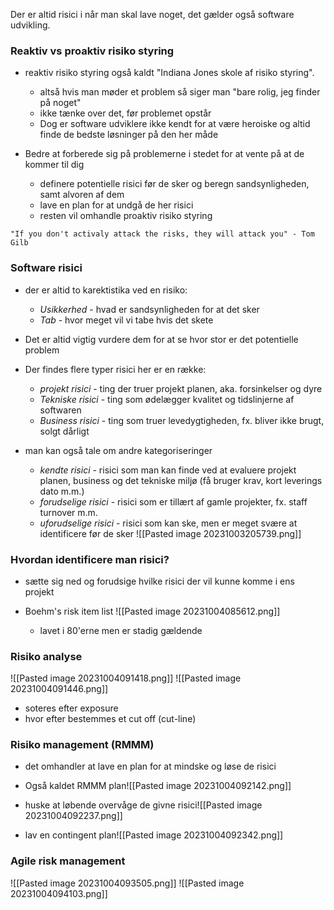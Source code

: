 Der er altid risici i når man skal lave noget, det gælder også software udvikling.

### Reaktiv vs proaktiv risiko styring 
* reaktiv risiko styring også kaldt "Indiana Jones skole af risiko styring".
	* altså hvis man møder et problem så siger man "bare rolig, jeg finder på noget"
	* ikke tænke over det, før problemet opstår 
	* Dog er software udviklere ikke kendt for at være heroiske og altid finde de bedste løsninger på den her måde

* Bedre at forberede sig på problemerne i stedet for at vente på at de kommer til dig
	* definere potentielle risici før de sker og beregn sandsynligheden, samt alvoren af dem
	* lave en plan for at undgå de her risici 
	* resten vil omhandle proaktiv risiko styring

`"If you don't activaly attack the risks, they will attack you" - Tom Gilb`

### Software risici
* der er altid to karektistika ved en risiko:
	* *Usikkerhed* - hvad er sandsynligheden for at det sker
	* *Tab* - hvor meget vil vi tabe hvis det skete
* Det er altid vigtig vurdere dem for at se hvor stor er det potentielle problem

* Der findes flere typer risici her er en række:
	* *projekt risici* - ting der truer projekt planen, aka. forsinkelser og dyre
	* *Tekniske risici* -  ting som ødelægger kvalitet og tidslinjerne af softwaren 
	* *Business risici* - ting som truer levedygtigheden, fx. bliver ikke brugt, solgt dårligt

* man kan også tale om andre kategoriseringer
	* *kendte risici* - risici som man kan finde ved at evaluere projekt planen, business og det tekniske miljø (få bruger krav, kort leverings dato m.m.) 
	* *forudselige risici* - risici som er tillært af gamle projekter, fx. staff turnover m.m.
	* *uforudselige risici* -  risici som kan ske, men er meget svære at identificere før de sker
![[Pasted image 20231003205739.png]]

### Hvordan identificere man risici?
* sætte sig ned og forudsige hvilke risici der vil kunne komme i ens projekt

* Boehm's risk item list ![[Pasted image 20231004085612.png]]
	* lavet i 80'erne men er stadig gældende 

### Risiko analyse 
![[Pasted image 20231004091418.png]]
![[Pasted image 20231004091446.png]]
* soteres efter exposure
* hvor efter bestemmes et cut off (cut-line)


### Risiko management (RMMM)
* det omhandler at lave en plan for at mindske og løse de risici
* Også kaldet RMMM plan![[Pasted image 20231004092142.png]]

* huske at løbende overvåge de givne risici![[Pasted image 20231004092237.png]]

* lav en contingent plan![[Pasted image 20231004092342.png]]

### Agile risk management 
![[Pasted image 20231004093505.png]]
![[Pasted image 20231004094103.png]]





